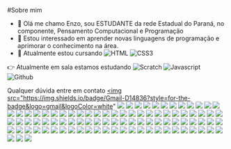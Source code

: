#Sobre mim


- 👋 Olá me chamo Enzo, sou ESTUDANTE da rede Estadual do Paraná, no componente, Pensamento Computacional e Programação
- 👀 Estou interessado em aprender novas linguagens de programação e aprimorar o conhecimento na área.
- 🌱 Atualmente estou cursando
![HTML](https://img.shields.io/badge/HTML5-E34F26?style=for-the-badge&logo=html5&logoColor=white)
![CSS3](https://img.shields.io/badge/CSS3-1572B6?style=for-the-badge&logo=css3&logoColor=white)

👉 Atualmente em sala estamos estudando
![Scratch](https://img.shields.io/badge/Scratch-4D97FF?style=for-the-badge&logo=Scratch&logoColor=white)
![Javascript](https://img.shields.io/badge/JavaScript-323330?style=for-the-badge&logo=javascript&logoColor=F7DF1E)
![Github](https://img.shields.io/badge/GitHub-100000?style=for-the-badge&logo=github&logoColor=white)

Qualquer dúvida entre em contato
<a href=".enzo.movio@escola.pr.gov.br." target="_blank"><img src="https://img.shields.io/badge/Gmail-D14836?style=for-the-badge&logo=gmail&logoColor=white&quot; 
![](https://media1.tenor.com/m/ZZGMTHO-BWUAAAAC/davy-jones-gameplayrj.gif)
![](https://media1.tenor.com/m/ZZGMTHO-BWUAAAAC/davy-jones-gameplayrj.gif)
![](https://media1.tenor.com/m/ZZGMTHO-BWUAAAAC/davy-jones-gameplayrj.gif)
![](https://media1.tenor.com/m/ZZGMTHO-BWUAAAAC/davy-jones-gameplayrj.gif)
![](https://media1.tenor.com/m/ZZGMTHO-BWUAAAAC/davy-jones-gameplayrj.gif)
![](https://media1.tenor.com/m/ZZGMTHO-BWUAAAAC/davy-jones-gameplayrj.gif)
![](https://media1.tenor.com/m/ZZGMTHO-BWUAAAAC/davy-jones-gameplayrj.gif)
![](https://media1.tenor.com/m/ZZGMTHO-BWUAAAAC/davy-jones-gameplayrj.gif)
![](https://media1.tenor.com/m/ZZGMTHO-BWUAAAAC/davy-jones-gameplayrj.gif)
![](https://media1.tenor.com/m/ZZGMTHO-BWUAAAAC/davy-jones-gameplayrj.gif)
![](https://media1.tenor.com/m/ZZGMTHO-BWUAAAAC/davy-jones-gameplayrj.gif)
![](https://media1.tenor.com/m/ZZGMTHO-BWUAAAAC/davy-jones-gameplayrj.gif)
![](https://media1.tenor.com/m/ZZGMTHO-BWUAAAAC/davy-jones-gameplayrj.gif)
![](https://media1.tenor.com/m/ZZGMTHO-BWUAAAAC/davy-jones-gameplayrj.gif)
![](https://media1.tenor.com/m/ZZGMTHO-BWUAAAAC/davy-jones-gameplayrj.gif)
![](https://media1.tenor.com/m/ZZGMTHO-BWUAAAAC/davy-jones-gameplayrj.gif)
![](https://media1.tenor.com/m/ZZGMTHO-BWUAAAAC/davy-jones-gameplayrj.gif)
![](https://media1.tenor.com/m/ZZGMTHO-BWUAAAAC/davy-jones-gameplayrj.gif)
![](https://media1.tenor.com/m/ZZGMTHO-BWUAAAAC/davy-jones-gameplayrj.gif)
![](https://media1.tenor.com/m/ZZGMTHO-BWUAAAAC/davy-jones-gameplayrj.gif)
![](https://media1.tenor.com/m/ZZGMTHO-BWUAAAAC/davy-jones-gameplayrj.gif)
![](https://media1.tenor.com/m/ZZGMTHO-BWUAAAAC/davy-jones-gameplayrj.gif)
![](https://media1.tenor.com/m/ZZGMTHO-BWUAAAAC/davy-jones-gameplayrj.gif)
![](https://media1.tenor.com/m/ZZGMTHO-BWUAAAAC/davy-jones-gameplayrj.gif)
![](https://media1.tenor.com/m/ZZGMTHO-BWUAAAAC/davy-jones-gameplayrj.gif)
![](https://media1.tenor.com/m/ZZGMTHO-BWUAAAAC/davy-jones-gameplayrj.gif)
![](https://media1.tenor.com/m/ZZGMTHO-BWUAAAAC/davy-jones-gameplayrj.gif)
![](https://media1.tenor.com/m/ZZGMTHO-BWUAAAAC/davy-jones-gameplayrj.gif)
![](https://media1.tenor.com/m/ZZGMTHO-BWUAAAAC/davy-jones-gameplayrj.gif)
![](https://media1.tenor.com/m/ZZGMTHO-BWUAAAAC/davy-jones-gameplayrj.gif)
![](https://media1.tenor.com/m/ZZGMTHO-BWUAAAAC/davy-jones-gameplayrj.gif)
![](https://media1.tenor.com/m/ZZGMTHO-BWUAAAAC/davy-jones-gameplayrj.gif)
![](https://media1.tenor.com/m/ZZGMTHO-BWUAAAAC/davy-jones-gameplayrj.gif)
![](https://media1.tenor.com/m/ZZGMTHO-BWUAAAAC/davy-jones-gameplayrj.gif)
![](https://media1.tenor.com/m/ZZGMTHO-BWUAAAAC/davy-jones-gameplayrj.gif)
![](https://media1.tenor.com/m/ZZGMTHO-BWUAAAAC/davy-jones-gameplayrj.gif)
![](https://media1.tenor.com/m/ZZGMTHO-BWUAAAAC/davy-jones-gameplayrj.gif)
![](https://media1.tenor.com/m/ZZGMTHO-BWUAAAAC/davy-jones-gameplayrj.gif)
![](https://media1.tenor.com/m/ZZGMTHO-BWUAAAAC/davy-jones-gameplayrj.gif)
![](https://media1.tenor.com/m/ZZGMTHO-BWUAAAAC/davy-jones-gameplayrj.gif)
![](https://media1.tenor.com/m/ZZGMTHO-BWUAAAAC/davy-jones-gameplayrj.gif)
![](https://media1.tenor.com/m/ZZGMTHO-BWUAAAAC/davy-jones-gameplayrj.gif)
![](https://media1.tenor.com/m/ZZGMTHO-BWUAAAAC/davy-jones-gameplayrj.gif)
![](https://media1.tenor.com/m/ZZGMTHO-BWUAAAAC/davy-jones-gameplayrj.gif)
![](https://media1.tenor.com/m/ZZGMTHO-BWUAAAAC/davy-jones-gameplayrj.gif)
![](https://media1.tenor.com/m/ZZGMTHO-BWUAAAAC/davy-jones-gameplayrj.gif)
![](https://media1.tenor.com/m/ZZGMTHO-BWUAAAAC/davy-jones-gameplayrj.gif)
![](https://media1.tenor.com/m/ZZGMTHO-BWUAAAAC/davy-jones-gameplayrj.gif)
![](https://media1.tenor.com/m/ZZGMTHO-BWUAAAAC/davy-jones-gameplayrj.gif)
![](https://media1.tenor.com/m/ZZGMTHO-BWUAAAAC/davy-jones-gameplayrj.gif)
![](https://media1.tenor.com/m/ZZGMTHO-BWUAAAAC/davy-jones-gameplayrj.gif)
![](https://media1.tenor.com/m/ZZGMTHO-BWUAAAAC/davy-jones-gameplayrj.gif)
![](https://media1.tenor.com/m/ZZGMTHO-BWUAAAAC/davy-jones-gameplayrj.gif)
![](https://media1.tenor.com/m/ZZGMTHO-BWUAAAAC/davy-jones-gameplayrj.gif)
![](https://media1.tenor.com/m/ZZGMTHO-BWUAAAAC/davy-jones-gameplayrj.gif)
![](https://media1.tenor.com/m/ZZGMTHO-BWUAAAAC/davy-jones-gameplayrj.gif)
![](https://media1.tenor.com/m/ZZGMTHO-BWUAAAAC/davy-jones-gameplayrj.gif)
![](https://media1.tenor.com/m/ZZGMTHO-BWUAAAAC/davy-jones-gameplayrj.gif)
![](https://media1.tenor.com/m/ZZGMTHO-BWUAAAAC/davy-jones-gameplayrj.gif)
![](https://media1.tenor.com/m/ZZGMTHO-BWUAAAAC/davy-jones-gameplayrj.gif)
![](https://media1.tenor.com/m/ZZGMTHO-BWUAAAAC/davy-jones-gameplayrj.gif)
![](https://media1.tenor.com/m/ZZGMTHO-BWUAAAAC/davy-jones-gameplayrj.gif)
![](https://media1.tenor.com/m/ZZGMTHO-BWUAAAAC/davy-jones-gameplayrj.gif)
![](https://media1.tenor.com/m/ZZGMTHO-BWUAAAAC/davy-jones-gameplayrj.gif)
![](https://media1.tenor.com/m/ZZGMTHO-BWUAAAAC/davy-jones-gameplayrj.gif)
![](https://media1.tenor.com/m/ZZGMTHO-BWUAAAAC/davy-jones-gameplayrj.gif)
![](https://media1.tenor.com/m/ZZGMTHO-BWUAAAAC/davy-jones-gameplayrj.gif)
![](https://media1.tenor.com/m/ZZGMTHO-BWUAAAAC/davy-jones-gameplayrj.gif)
![](https://media1.tenor.com/m/ZZGMTHO-BWUAAAAC/davy-jones-gameplayrj.gif)
![](https://media1.tenor.com/m/ZZGMTHO-BWUAAAAC/davy-jones-gameplayrj.gif)
![](https://media1.tenor.com/m/ZZGMTHO-BWUAAAAC/davy-jones-gameplayrj.gif)
![](https://media1.tenor.com/m/ZZGMTHO-BWUAAAAC/davy-jones-gameplayrj.gif)
![](https://media1.tenor.com/m/ZZGMTHO-BWUAAAAC/davy-jones-gameplayrj.gif)
![](https://media1.tenor.com/m/ZZGMTHO-BWUAAAAC/davy-jones-gameplayrj.gif)
![](https://media1.tenor.com/m/ZZGMTHO-BWUAAAAC/davy-jones-gameplayrj.gif)
![](https://media1.tenor.com/m/ZZGMTHO-BWUAAAAC/davy-jones-gameplayrj.gif)
![](https://media1.tenor.com/m/ZZGMTHO-BWUAAAAC/davy-jones-gameplayrj.gif)
![](https://media1.tenor.com/m/ZZGMTHO-BWUAAAAC/davy-jones-gameplayrj.gif)
![](https://media1.tenor.com/m/ZZGMTHO-BWUAAAAC/davy-jones-gameplayrj.gif)
![](https://media1.tenor.com/m/ZZGMTHO-BWUAAAAC/davy-jones-gameplayrj.gif)
![](https://media1.tenor.com/m/ZZGMTHO-BWUAAAAC/davy-jones-gameplayrj.gif)
![](https://media1.tenor.com/m/ZZGMTHO-BWUAAAAC/davy-jones-gameplayrj.gif)
![](https://media1.tenor.com/m/ZZGMTHO-BWUAAAAC/davy-jones-gameplayrj.gif)
![](https://media1.tenor.com/m/ZZGMTHO-BWUAAAAC/davy-jones-gameplayrj.gif)
![](https://media1.tenor.com/m/ZZGMTHO-BWUAAAAC/davy-jones-gameplayrj.gif)
![](https://media1.tenor.com/m/ZZGMTHO-BWUAAAAC/davy-jones-gameplayrj.gif)
![](https://media1.tenor.com/m/ZZGMTHO-BWUAAAAC/davy-jones-gameplayrj.gif)
![](https://media1.tenor.com/m/ZMQeC9TLZikAAAAC/souls.gif)
![](https://media1.tenor.com/m/E-OGqfD9pyYAAAAd/carthus-sandworm-dark-souls.gif)
![](https://media1.tenor.com/m/4PF2FKkRr9IAAAAd/gato-rolando.gif)
